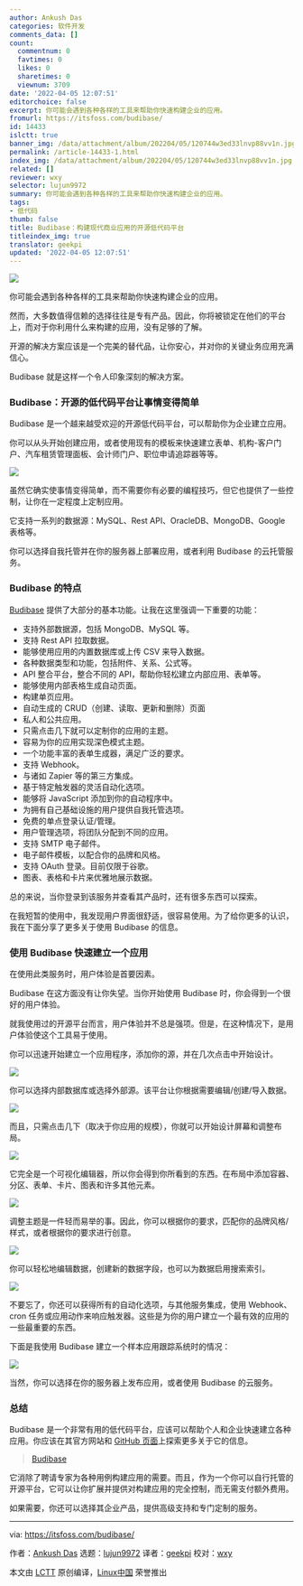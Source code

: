 ```yaml
---
author: Ankush Das
categories: 软件开发
comments_data: []
count:
  commentnum: 0
  favtimes: 0
  likes: 0
  sharetimes: 0
  viewnum: 3709
date: '2022-04-05 12:07:51'
editorchoice: false
excerpt: 你可能会遇到各种各样的工具来帮助你快速构建企业的应用。
fromurl: https://itsfoss.com/budibase/
id: 14433
islctt: true
banner_img: /data/attachment/album/202204/05/120744w3ed33lnvp88vv1n.jpg
permalink: /article-14433-1.html
index_img: /data/attachment/album/202204/05/120744w3ed33lnvp88vv1n.jpg.thumb.jpg
related: []
reviewer: wxy
selector: lujun9972
summary: 你可能会遇到各种各样的工具来帮助你快速构建企业的应用。
tags:
- 低代码
thumb: false
title: Budibase：构建现代商业应用的开源低代码平台
titleindex_img: true
translator: geekpi
updated: '2022-04-05 12:07:51'
---
```


![](/data/attachment/album/202204/05/120744w3ed33lnvp88vv1n.jpg)


你可能会遇到各种各样的工具来帮助你快速构建企业的应用。


然而，大多数值得信赖的选择往往是专有产品。因此，你将被锁定在他们的平台上，而对于你利用什么来构建的应用，没有足够的了解。


开源的解决方案应该是一个完美的替代品，让你安心，并对你的关键业务应用充满信心。


Budibase 就是这样一个令人印象深刻的解决方案。


### Budibase：开源的低代码平台让事情变得简单


Budibase 是一个越来越受欢迎的开源低代码平台，可以帮助你为企业建立应用。


你可以从头开始创建应用，或者使用现有的模板来快速建立表单、机构-客户门户、汽车租赁管理面板、会计师门户、职位申请追踪器等等。


![](/data/attachment/album/202204/05/120751vezb3ufneou3au03.png)


虽然它确实使事情变得简单，而不需要你有必要的编程技巧，但它也提供了一些控制，让你在一定程度上定制应用。


它支持一系列的数据源：MySQL、Rest API、OracleDB、MongoDB、Google 表格等。


你可以选择自我托管并在你的服务器上部署应用，或者利用 Budibase 的云托管服务。


### Budibase 的特点


[Budibase](https://budibase.com/) 提供了大部分的基本功能。让我在这里强调一下重要的功能：


* 支持外部数据源，包括 MongoDB、MySQL 等。
* 支持 Rest API 拉取数据。
* 能够使用应用的内置数据库或上传 CSV 来导入数据。
* 各种数据类型和功能，包括附件、关系、公式等。
* API 整合平台，整合不同的 API，帮助你轻松建立内部应用、表单等。
* 能够使用内部表格生成自动页面。
* 构建单页应用。
* 自动生成的 CRUD（创建、读取、更新和删除）页面
* 私人和公共应用。
* 只需点击几下就可以定制你的应用的主题。
* 容易为你的应用实现深色模式主题。
* 一个功能丰富的表单生成器，满足广泛的要求。
* 支持 Webhook。
* 与诸如 Zapier 等的第三方集成。
* 基于特定触发器的灵活自动化选项。
* 能够将 JavaScript 添加到你的自动程序中。
* 为拥有自己基础设施的用户提供自我托管选项。
* 免费的单点登录认证/管理。
* 用户管理选项，将团队分配到不同的应用。
* 支持 SMTP 电子邮件。
* 电子邮件模板，以配合你的品牌和风格。
* 支持 OAuth 登录。目前仅限于谷歌。
* 图表、表格和卡片来优雅地展示数据。


总的来说，当你登录到该服务并查看其产品时，还有很多东西可以探索。


在我短暂的使用中，我发现用户界面很舒适，很容易使用。为了给你更多的认识，我在下面分享了更多关于使用 Budibase 的信息。


### 使用 Budibase 快速建立一个应用


在使用此类服务时，用户体验是首要因素。


Budibase 在这方面没有让你失望。当你开始使用 Budibase 时，你会得到一个很好的用户体验。


就我使用过的开源平台而言，用户体验并不总是强项。但是，在这种情况下，是用户体验使这个工具易于使用。


你可以迅速开始建立一个应用程序，添加你的源，并在几次点击中开始设计。


![](/data/attachment/album/202204/05/120751pfmfe9aj6a4bbo0g.png)


你可以选择内部数据库或选择外部源。该平台让你根据需要编辑/创建/导入数据。


![](/data/attachment/album/202204/05/120751tbne2g1enhhzlent.png)


而且，只需点击几下（取决于你应用的规模），你就可以开始设计屏幕和调整布局。


![](/data/attachment/album/202204/05/120751i3jdu2juvjyyxxd1.png)


它完全是一个可视化编辑器，所以你会得到你所看到的东西。在布局中添加容器、分区、表单、卡片、图表和许多其他元素。


![](/data/attachment/album/202204/05/120751uzofmst5qwgtwz7i.png)


调整主题是一件轻而易举的事。因此，你可以根据你的要求，匹配你的品牌风格/样式，或者根据你的要求进行创意。


![](/data/attachment/album/202204/05/120752qi3okiofozoddbib.png)


你可以轻松地编辑数据，创建新的数据字段，也可以为数据启用搜索索引。


![](/data/attachment/album/202204/05/120752hf5m6xz501xs26qv.png)


不要忘了，你还可以获得所有的自动化选项，与其他服务集成，使用 Webhook、cron 任务或应用动作来响应触发器。这些是为你的用户建立一个最有效的应用的一些最重要的东西。


下面是我使用 Budibase 建立一个样本应用跟踪系统时的情况：


![](/data/attachment/album/202204/05/120752zw6644s331u4s8os.png)


当然，你可以选择在你的服务器上发布应用，或者使用 Budibase 的云服务。


### 总结


Budibase 是一个非常有用的低代码平台，应该可以帮助个人和企业快速建立各种应用。你应该在其官方网站和 [GitHub 页面](https://github.com/Budibase/budibase)上探索更多关于它的信息。



> 
> [Budibase](https://budibase.com/)
> 
> 
> 


它消除了聘请专家为各种用例构建应用的需要。而且，作为一个你可以自行托管的开源平台，它可以让你扩展并提供对构建应用的完全控制，而无需支付额外费用。


如果需要，你还可以选择其企业产品，提供高级支持和专门定制的服务。




---


via: <https://itsfoss.com/budibase/>


作者：[Ankush Das](https://itsfoss.com/author/ankush/) 选题：[lujun9972](https://github.com/lujun9972) 译者：[geekpi](https://github.com/geekpi) 校对：[wxy](https://github.com/wxy)


本文由 [LCTT](https://github.com/LCTT/TranslateProject) 原创编译，[Linux中国](https://linux.cn/) 荣誉推出